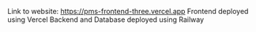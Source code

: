 Link to website: https://pms-frontend-three.vercel.app
Frontend deployed using Vercel
Backend and Database deployed using Railway
